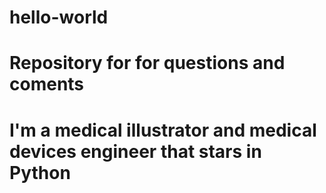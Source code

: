 # hello-world
# Repository for for questions and coments
# I'm a medical illustrator and medical devices engineer that stars in Python
